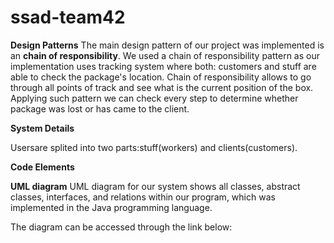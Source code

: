 # ssad-team42
**Design Patterns**
The main design pattern of our project was implemented is an **chain of responsibility**. We used a chain of responsibility pattern as our implementation uses tracking system where both: customers and stuff are able to check the package's location. Chain of responsibility allows to go through all points of track and see what is the current position of the box. Applying such pattern we can check every step to determine whether package was lost or has came to the client.


**System Details**

Usersare splited into two parts:stuff(workers) and clients(customers). 

**Code Elements**

**UML diagram**
UML diagram for our system shows all classes, abstract classes, interfaces, and relations within our program, which was implemented in the Java programming language.

The diagram can be accessed through the link below:

